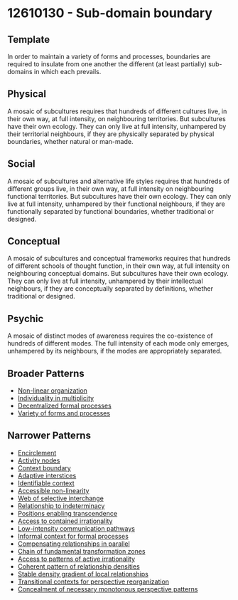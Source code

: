 # 12610130 - Sub-domain boundary

## Template

In order to maintain a variety of forms and processes, boundaries are required to insulate from one another the different (at least partially) sub-domains in which each prevails.

## Physical

A mosaic of subcultures requires that hundreds of different cultures live, in their own way, at full intensity, on neighbouring territories. But subcultures have their own ecology. They can only live at full intensity, unhampered by their territorial neighbours, if they are physically separated by physical boundaries, whether natural or man-made.

## Social

A mosaic of subcultures and alternative life styles requires that hundreds of different groups live, in their own way, at full intensity on neighbouring functional territories. But subcultures have their own ecology. They can only live at full intensity, unhampered by their functional neighbours, if they are functionally separated by functional boundaries, whether traditional or designed.

## Conceptual

A mosaic of subcultures and conceptual frameworks requires that hundreds of different schools of thought function, in their own way, at full intensity on neighbouring conceptual domains. But subcultures have their own ecology. They can only live at full intensity, unhampered by their intellectual neighbours, if they are conceptually separated by definitions, whether traditional or designed.

## Psychic

A mosaic of distinct modes of awareness requires the co-existence of hundreds of different modes. The full intensity of each mode only emerges, unhampered by its neighbours, if the modes are appropriately separated.

## Broader Patterns

- [Non-linear organization](12610070)
- [Individuality in multiplicity](12610120)
- [Decentralized formal processes](12610090)
- [Variety of forms and processes](12610080)

## Narrower Patterns

- [Encirclement](12610170)
- [Activity nodes](12610300)
- [Context boundary](12610150)
- [Adaptive interstices](12610480)
- [Identifiable context](12610140)
- [Accessible non-linearity](12610600)
- [Web of selective interchange](12610190)
- [Relationship to indeterminacy](12610250)
- [Positions enabling transcendence](12610240)
- [Access to contained irrationality](12610710)
- [Low-intensity communication pathways](12610590)
- [Informal context for formal processes](12610410)
- [Compensating relationships in parallel](12610230)
- [Chain of fundamental transformation zones](12610420)
- [Access to patterns of active irrationality](12610640)
- [Coherent pattern of relationship densities](12610280)
- [Stable density gradient of local relationships](12610290)
- [Transitional contexts for perspective reorganization](12610840)
- [Concealment of necessary monotonous perspective patterns](12610970)
